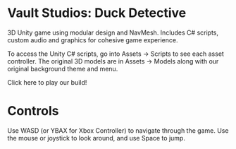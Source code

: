 # Vault Studios: Duck Detective
3D Unity game using modular design and NavMesh. Includes C# scripts, custom audio and graphics for cohesive game experience.

To access the Unity C# scripts, go into Assets -> Scripts to see each asset controller. The original 3D models are in Assets -> Models along with our original background theme and menu.

Click here to play our build!

# Controls
Use WASD (or YBAX for Xbox Controller) to navigate through the game. Use the mouse or joystick to look around, and use Space to jump. 
